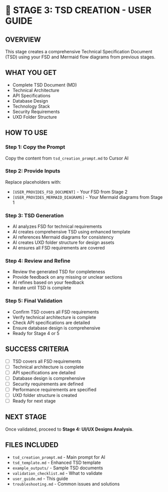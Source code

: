 # 🎯 STAGE 3: TSD CREATION - USER GUIDE

## **OVERVIEW**
This stage creates a comprehensive Technical Specification Document (TSD) using your FSD and Mermaid flow diagrams from previous stages.

## **WHAT YOU GET**
- Complete TSD Document (MD)
- Technical Architecture
- API Specifications
- Database Design
- Technology Stack
- Security Requirements
- UXD Folder Structure

## **HOW TO USE**

### **Step 1: Copy the Prompt**
Copy the content from `tsd_creation_prompt.md` to Cursor AI

### **Step 2: Provide Inputs**
Replace placeholders with:
- `[USER_PROVIDES_FSD_DOCUMENT]` - Your FSD from Stage 2
- `[USER_PROVIDES_MERMAID_DIAGRAMS]` - Your Mermaid diagrams from Stage 1

### **Step 3: TSD Generation**
- AI analyzes FSD for technical requirements
- AI creates comprehensive TSD using enhanced template
- AI references Mermaid diagrams for consistency
- AI creates UXD folder structure for design assets
- AI ensures all FSD requirements are covered

### **Step 4: Review and Refine**
- Review the generated TSD for completeness
- Provide feedback on any missing or unclear sections
- AI refines based on your feedback
- Iterate until TSD is complete

### **Step 5: Final Validation**
- Confirm TSD covers all FSD requirements
- Verify technical architecture is complete
- Check API specifications are detailed
- Ensure database design is comprehensive
- Ready for Stage 4 or 5

## **SUCCESS CRITERIA**
- [ ] TSD covers all FSD requirements
- [ ] Technical architecture is complete
- [ ] API specifications are detailed
- [ ] Database design is comprehensive
- [ ] Security requirements are defined
- [ ] Performance requirements are specified
- [ ] UXD folder structure is created
- [ ] Ready for next stage

## **NEXT STAGE**
Once validated, proceed to **Stage 4: UI/UX Designs Analysis**.

## **FILES INCLUDED**
- `tsd_creation_prompt.md` - Main prompt for AI
- `tsd_template.md` - Enhanced TSD template
- `example_outputs/` - Sample TSD documents
- `validation_checklist.md` - What to validate
- `user_guide.md` - This guide
- `troubleshooting.md` - Common issues and solutions

